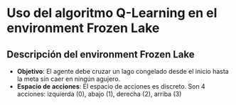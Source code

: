 # Uso del algoritmo Q-Learning en el environment Frozen Lake

## Descripción del environment Frozen Lake
* **Objetivo**:
  El agente debe cruzar un lago congelado desde el inicio hasta la meta sin caer en ningún agujero.
* **Espacio de acciones**:
  El espacio de acciones es discreto. Son 4 acciones: izquierda (0), abajo (1), derecha (2), arriba (3) 
